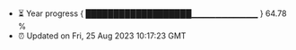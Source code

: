 - ⏳ Year progress { ███████████████████▁▁▁▁▁▁▁▁▁▁▁ } 64.78 %
- ⏰ Updated on Fri, 25 Aug 2023 10:17:23 GMT

